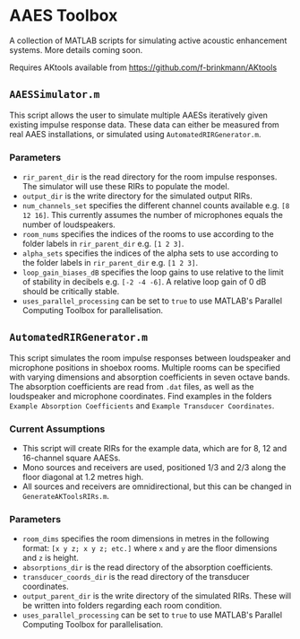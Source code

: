 # AAES Toolbox
A collection of MATLAB scripts for simulating active acoustic enhancement systems. More details coming soon.

Requires AKtools available from https://github.com/f-brinkmann/AKtools

## ```AAESSimulator.m```

This script allows the user to simulate multiple AAESs iteratively given existing impulse response data. These data can either be measured from real AAES installations, or simulated using ```AutomatedRIRGenerator.m```.

### Parameters

- ```rir_parent_dir``` is the read directory for the room impulse responses. The simulator will use these RIRs to populate the model.
- ```output_dir``` is the write directory for the simulated output RIRs.
- ```num_channels_set``` specifies the different channel counts available e.g. ```[8 12 16]```. This currently assumes the number of microphones equals the number of loudspeakers.
- ```room_nums``` specifies the indices of the rooms to use according to the folder labels in ```rir_parent_dir``` e.g. ```[1 2 3]```.
- ```alpha_sets``` specifies the indices of the alpha sets to use according to the folder labels in ```rir_parent_dir``` e.g. ```[1 2 3]```.
- ```loop_gain_biases_dB``` specifies the loop gains to use relative to the limit of stability in decibels e.g. ```[-2 -4 -6]```. A relative loop gain of 0 dB should be critically stable.
- ```uses_parallel_processing``` can be set to ```true``` to use MATLAB's Parallel Computing Toolbox for parallelisation.

## ```AutomatedRIRGenerator.m```

This script simulates the room impulse responses between loudspeaker and microphone positions in shoebox rooms. Multiple rooms can be specified with varying dimensions and absorption coefficients in seven octave bands. The absorption coefficients are read from ```.dat``` files, as well as the loudspeaker and microphone coordinates. Find examples in the folders ```Example Absorption Coefficients``` and ```Example Transducer Coordinates```.

### Current Assumptions

- This script will create RIRs for the example data, which are for 8, 12 and 16-channel square AAESs.
- Mono sources and receivers are used, positioned 1/3 and 2/3 along the floor diagonal at 1.2 metres high.
- All sources and receivers are omnidirectional, but this can be changed in ```GenerateAKToolsRIRs.m```.

### Parameters

- ```room_dims``` specifies the room dimensions in metres in the following format: ```[x y z; x y z; etc.]``` where ```x``` and ```y``` are the floor dimensions and ```z``` is height.
- ```absorptions_dir``` is the read directory of the absorption coefficients.
- ```transducer_coords_dir``` is the read directory of the transducer coordinates.
- ```output_parent_dir``` is the write directory of the simulated RIRs. These will be written into folders regarding each room condition.
- ```uses_parallel_processing``` can be set to ```true``` to use MATLAB's Parallel Computing Toolbox for parallelisation.
